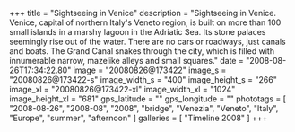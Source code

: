 +++
title = "Sightseeing in Venice"
description = "Sightseeing in Venice. Venice, capital of northern Italy's Veneto region, is built on more than 100 small islands in a marshy lagoon in the Adriatic Sea. Its stone palaces seemingly rise out of the water. There are no cars or roadways, just canals and boats. The Grand Canal snakes through the city, which is filled with innumerable narrow, mazelike alleys and small squares."
date = "2008-08-26T17:34:22.80"
image = "20080826@173422"
image_s = "20080826@173422-s"
image_width_s = "400"
image_height_s = "266"
image_xl = "20080826@173422-xl"
image_width_xl = "1024"
image_height_xl = "681"
gps_latitude = ""
gps_longitude = ""
phototags = [ "2008-08-26", "2008-08", "2008", "bridge", "Venezia", "Veneto", "Italy", "Europe", "summer", "afternoon" ]
galleries = [ "Timeline 2008" ]
+++
